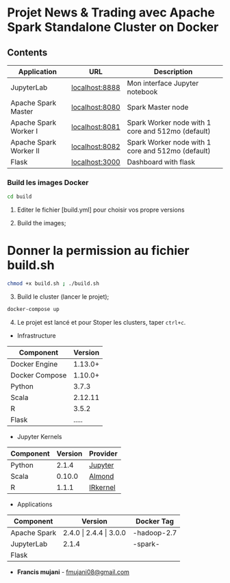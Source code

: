 # Projet News & Trading avec Apache Spark Standalone Cluster on Docker



## Contents


| Application            | URL                                      |    Description                                             |
| ---------------------- | ---------------------------------------- | ---------------------------------------------------------- |
| JupyterLab             | [localhost:8888](http://localhost:8888/) | Mon interface Jupyter notebook                             |
| Apache Spark Master    | [localhost:8080](http://localhost:8080/) | Spark Master node                                          |
| Apache Spark Worker I  | [localhost:8081](http://localhost:8081/) | Spark Worker node with 1 core and 512mo (default)          |
| Apache Spark Worker II | [localhost:8082](http://localhost:8082/) | Spark Worker node with 1 core and 512mo (default)          |
| Flask                  | [localhost:3000](http://localhost:5000/) | Dashboard with flask                                       |


### Build les images Docker

```bash
cd build
```

1. Editer le fichier [build.yml] pour choisir vos propre versions

2. Build the images;

# Donner la permission au fichier build.sh
```bash
chmod +x build.sh ; ./build.sh
```

3. Build le cluster (lancer le projet);

```bash
docker-compose up
```

4. Le projet est lancé et pour Stoper les clusters, taper  `ctrl+c`.

- Infrastructure

| Component      | Version |
| -------------- | ------- |
| Docker Engine  | 1.13.0+ |
| Docker Compose | 1.10.0+ |
| Python         | 3.7.3   |
| Scala          | 2.12.11 |
| R              | 3.5.2   |
| Flask          | .....   |



- Jupyter Kernels

| Component      | Version | Provider                                |
| -------------- | ------- | --------------------------------------- |
| Python         | 2.1.4   | [Jupyter](https://jupyter.org/)         |
| Scala          | 0.10.0  | [Almond](https://almond.sh/)            |
| R              | 1.1.1   | [IRkernel](https://irkernel.github.io/) |

- Applications

| Component      | Version                 | Docker Tag                                           |
| -------------- | ----------------------  | ---------------------------------------------------- |
| Apache Spark   | 2.4.0 \| 2.4.4 \| 3.0.0 | -hadoop-2.7                      |
| JupyterLab     | 2.1.4                   | -spark- |
| Flask          |                         |         |



 - **Francis mujani** - fmujani08@gmail.com
